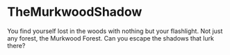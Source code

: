 # TheMurkwoodShadow
You find yourself lost in the woods with nothing but your flashlight. Not just any forest, the Murkwood Forest. Can you escape the shadows that lurk there? 
